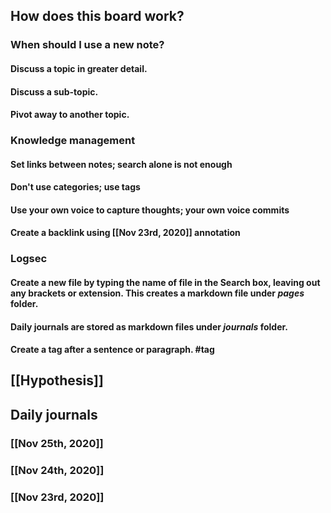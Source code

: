 ## How does this board work?
### When should I use a new note?
#### Discuss a topic in greater detail.
#### Discuss a sub-topic.
#### Pivot away to another topic.
### Knowledge management
#### Set links between notes; search alone is not enough
#### Don't use categories; use tags
#### Use your own voice to capture thoughts; your own voice commits
#### Create a backlink using [[Nov 23rd, 2020]] annotation
### Logsec
#### Create a new file by typing the name of file in the Search box, leaving out any brackets or extension. This creates a markdown file under _pages_ folder.
#### Daily journals are stored as markdown files under _journals_ folder.
#### Create a tag after a sentence or paragraph. #tag
####
###
## [[Hypothesis]]
## Daily journals
###
### [[Nov 25th, 2020]]
### [[Nov 24th, 2020]]
### [[Nov 23rd, 2020]]
##

